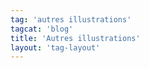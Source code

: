 ```yaml
---
tag: 'autres illustrations'
tagcat: 'blog'
title: 'Autres illustrations'
layout: 'tag-layout'
---
```

